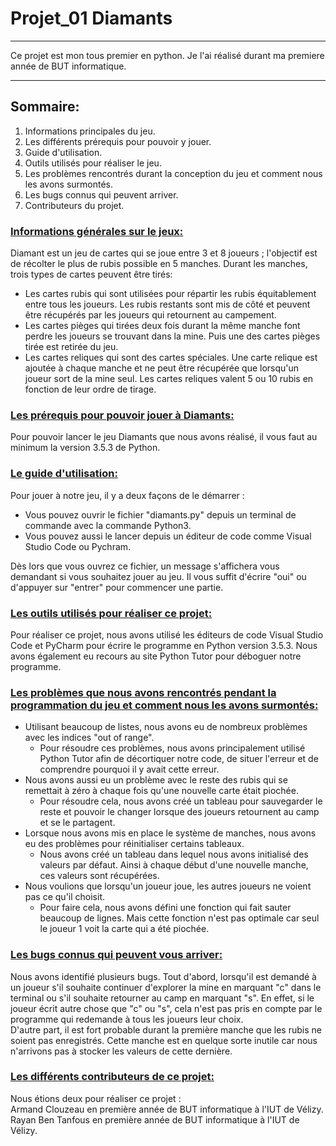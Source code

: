 # Projet_01 Diamants
***
Ce projet est mon tous premier en python. Je l'ai réalisé durant ma premiere année de BUT informatique.
***
## Sommaire:
1. Informations principales du jeu.
2. Les différents prérequis pour pouvoir y jouer.
3. Guide d'utilisation.
4. Outils utilisés pour réaliser le jeu.
5. Les problèmes rencontrés durant la conception du jeu et comment nous les avons surmontés.
6. Les bugs connus qui peuvent arriver.
7. Contributeurs du projet.

### <u> Informations générales sur le jeux: </u>
Diamant est un jeu de cartes qui se joue entre 3 et 8 joueurs ; l'objectif est de récolter le plus de rubis possible en 5 manches.
Durant les manches, trois types de cartes peuvent être tirés:
- Les cartes rubis qui sont utilisées pour répartir les rubis équitablement entre tous les joueurs. Les rubis restants sont mis de côté et peuvent être récupérés par les joueurs qui retournent au campement.
- Les cartes pièges qui tirées deux fois durant la même manche font perdre les joueurs se trouvant dans la mine. Puis une des cartes pièges tirée est retirée du jeu.
- Les cartes reliques qui sont des cartes spéciales. Une carte relique est ajoutée à chaque manche et ne peut être récupérée que lorsqu'un joueur sort de la mine seul. Les cartes reliques valent 5 ou 10 rubis en fonction de leur ordre de tirage.

### <u> Les prérequis pour pouvoir jouer à Diamants: </u>
Pour pouvoir lancer le jeu Diamants que nous avons réalisé, il vous faut au minimum la version 3.5.3 de Python. 
### <u> Le guide d'utilisation: </u>
Pour jouer à notre jeu, il y a deux façons de le démarrer :
 - Vous pouvez ouvrir le fichier "diamants.py" depuis un terminal de commande avec la commande Python3.
 - Vous pouvez aussi le lancer depuis un éditeur de code comme Visual Studio Code ou Pychram.  
  
Dès lors que vous ouvrez ce fichier, un message s'affichera vous demandant si vous souhaitez jouer au jeu. Il vous suffit d'écrire "oui" ou d'appuyer sur "entrer" pour commencer une partie.

### <u> Les outils utilisés pour réaliser ce projet: </u>
Pour réaliser ce projet, nous avons utilisé les éditeurs de code Visual Studio Code et PyCharm pour écrire le programme en Python version 3.5.3.
Nous avons également eu recours au site Python Tutor pour déboguer notre programme.
### <u>Les problèmes que nous avons rencontrés pendant la programmation du jeu et comment nous les avons surmontés:</u>
- Utilisant beaucoup de listes, nous avons eu de nombreux  problèmes avec les indices "out of range".
  - Pour résoudre ces problèmes, nous avons principalement utilisé Python Tutor afin de décortiquer notre code, de situer l'erreur et de comprendre pourquoi il y avait cette erreur.
- Nous avons aussi eu un problème avec le reste des rubis qui se remettait à zéro à chaque fois qu'une nouvelle carte était piochée.
  - Pour résoudre cela, nous avons créé un tableau pour sauvegarder le reste et pouvoir le changer lorsque des joueurs retournent au camp et se le partagent.
- Lorsque nous avons mis en place le système de manches, nous avons eu des problèmes pour réinitialiser certains tableaux.
  - Nous avons créé un tableau dans lequel nous avons initialisé des valeurs par défaut. Ainsi à chaque début d'une nouvelle manche, ces valeurs sont récupérées.
- Nous voulions que lorsqu'un joueur joue, les autres joueurs ne voient pas ce qu'il choisit.
  - Pour faire cela, nous avons défini une fonction qui fait sauter beaucoup de lignes. Mais cette fonction n'est pas optimale car seul le joueur 1 voit la carte qui a été piochée.
### <u>Les bugs connus qui peuvent vous arriver:</u>
Nous avons identifié plusieurs bugs. Tout d'abord, lorsqu'il est demandé à un joueur s'il souhaite continuer d'explorer la mine en marquant "c" dans le terminal ou 
s'il souhaite retourner au camp en marquant "s". En effet, si le joueur écrit autre chose que "c" ou "s", cela n'est pas pris en compte par le programme qui redemande à tous 
les joueurs leur choix.  
D'autre part, il est fort probable durant la première manche que les rubis ne soient pas enregistrés. Cette manche est en quelque sorte inutile car nous n'arrivons pas à stocker les valeurs de cette dernière.

### <u> Les différents contributeurs de ce projet: </u>
Nous étions deux pour réaliser ce projet :  
Armand Clouzeau en première année de BUT informatique à l'IUT de Vélizy.  
Rayan Ben Tanfous en première année de BUT informatique à l'IUT de Vélizy.

